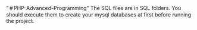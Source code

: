“＃PHP-Advanced-Programming”
The SQL files are in SQL folders.
You should execute them to create your mysql databases at first before running the project.